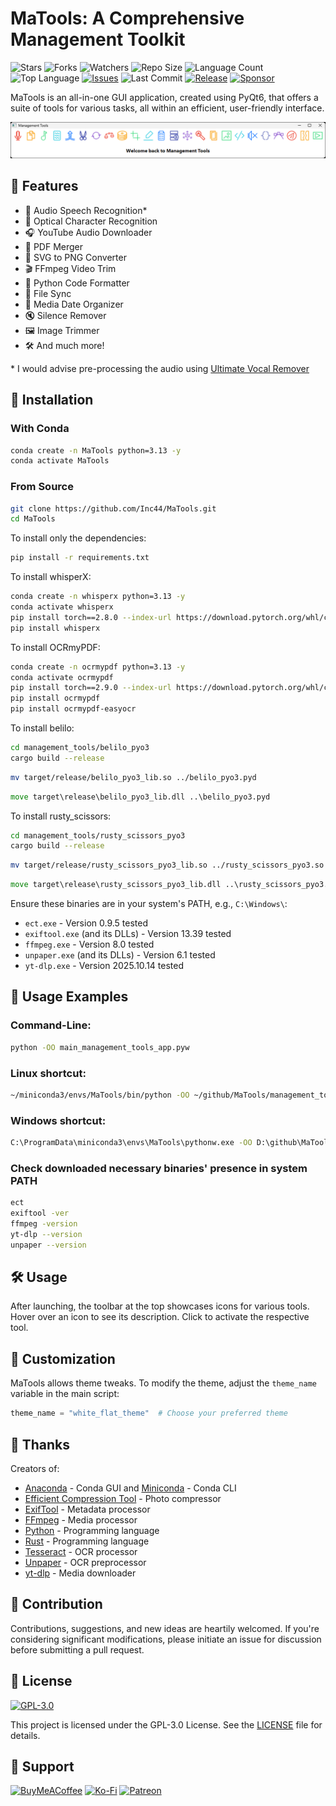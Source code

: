 # MaTools: A Comprehensive Management Toolkit

![Stars](https://img.shields.io/github/stars/Inc44/MaTools?style=social)
![Forks](https://img.shields.io/github/forks/Inc44/MaTools?style=social)
![Watchers](https://img.shields.io/github/watchers/Inc44/MaTools?style=social)
![Repo Size](https://img.shields.io/github/repo-size/Inc44/MaTools)
![Language Count](https://img.shields.io/github/languages/count/Inc44/MaTools)
![Top Language](https://img.shields.io/github/languages/top/Inc44/MaTools)
[![Issues](https://img.shields.io/github/issues/Inc44/MaTools)](https://github.com/Inc44/MaTools/issues?q=is%3Aopen+is%3Aissue)
![Last Commit](https://img.shields.io/github/last-commit/Inc44/MaTools?color=red)
[![Release](https://img.shields.io/github/release/Inc44/MaTools.svg)](https://github.com/Inc44/MaTools/releases)
[![Sponsor](https://img.shields.io/static/v1?label=Sponsor&message=%E2%9D%A4&logo=GitHub&color=%23fe8e86)](https://github.com/sponsors/Inc44)

MaTools is an all-in-one GUI application, created using PyQt6, that offers a suite of tools for various tasks, all within an efficient, user-friendly interface.

![MaTools](MaTools.png)

## 🌟 Features

- 🎵 Audio Speech Recognition*
- 📖 Optical Character Recognition
- 🎧 YouTube Audio Downloader
- 📝 PDF Merger
- 🎨 SVG to PNG Converter
- 🎬 FFmpeg Video Trim
- 🐍 Python Code Formatter
- 📂 File Sync
- 📅 Media Date Organizer
- 🔇 Silence Remover
- 🖼️ Image Trimmer
- 🛠️ And much more!

\* I would advise pre-processing the audio using [Ultimate Vocal Remover](https://github.com/Anjok07/ultimatevocalremovergui)

## 🚀 Installation

### With Conda

```bash
conda create -n MaTools python=3.13 -y
conda activate MaTools
```

### From Source

```bash
git clone https://github.com/Inc44/MaTools.git
cd MaTools
```

To install only the dependencies:

```bash
pip install -r requirements.txt
```

To install whisperX:

```bash
conda create -n whisperx python=3.13 -y
conda activate whisperx
pip install torch==2.8.0 --index-url https://download.pytorch.org/whl/cu129
pip install whisperx
```

To install OCRmyPDF:

```bash
conda create -n ocrmypdf python=3.13 -y
conda activate ocrmypdf
pip install torch==2.9.0 --index-url https://download.pytorch.org/whl/cu129
pip install ocrmypdf
pip install ocrmypdf-easyocr
```

To install belilo:

```bash
cd management_tools/belilo_pyo3
cargo build --release
```

```bash
mv target/release/belilo_pyo3_lib.so ../belilo_pyo3.pyd
```

```cmd
move target\release\belilo_pyo3_lib.dll ..\belilo_pyo3.pyd
```

To install rusty_scissors:

```bash
cd management_tools/rusty_scissors_pyo3
cargo build --release
```

```bash
mv target/release/rusty_scissors_pyo3_lib.so ../rusty_scissors_pyo3.so
```

```cmd
move target\release\rusty_scissors_pyo3_lib.dll ..\rusty_scissors_pyo3.pyd
```

Ensure these binaries are in your system's PATH, e.g., `C:\Windows\`:

- `ect.exe` - Version 0.9.5 tested
- `exiftool.exe` (and its DLLs) - Version 13.39 tested
- `ffmpeg.exe` - Version 8.0 tested
- `unpaper.exe` (and its DLLs) - Version 6.1 tested
- `yt-dlp.exe` - Version 2025.10.14 tested

## 📖 Usage Examples

### Command-Line:

```bash
python -OO main_management_tools_app.pyw
```

### Linux shortcut:

```bash
~/miniconda3/envs/MaTools/bin/python -OO ~/github/MaTools/management_tools/main_management_tools_app.pyw
```

### Windows shortcut:

```cmd
C:\ProgramData\miniconda3\envs\MaTools\pythonw.exe -OO D:\github\MaTools\management_tools\main_management_tools_app.pyw
```

### Check downloaded necessary binaries' presence in system PATH

```bash
ect
exiftool -ver
ffmpeg -version
yt-dlp --version
unpaper --version
```

## 🛠️ Usage

After launching, the toolbar at the top showcases icons for various tools. Hover over an icon to see its description. Click to activate the respective tool.

## 🎨 Customization

MaTools allows theme tweaks. To modify the theme, adjust the `theme_name` variable in the main script:

```python
theme_name = "white_flat_theme"  # Choose your preferred theme
```

## 🙏 Thanks

Creators of:

- [Anaconda](https://www.anaconda.com/download) - Conda GUI and [Miniconda](https://docs.conda.io/projects/miniconda/en/latest) - Conda CLI
- [Efficient Compression Tool](https://github.com/fhanau/Efficient-Compression-Tool.git) - Photo compressor
- [ExifTool](https://exiftool.org/) - Metadata processor
- [FFmpeg](https://www.gyan.dev/ffmpeg/builds/) - Media processor
- [Python](https://www.python.org) - Programming language
- [Rust](https://www.rust-lang.org) - Programming language
- [Tesseract](https://github.com/UB-Mannheim/tesseract/wiki) - OCR processor
- [Unpaper](https://github.com/rodrigost23/unpaper/releases) - OCR preprocessor
- [yt-dlp](https://github.com/yt-dlp/yt-dlp.git) - Media downloader

## 🤝 Contribution

Contributions, suggestions, and new ideas are heartily welcomed. If you're considering significant modifications, please initiate an issue for discussion before submitting a pull request.

## 📜 License

[![GPL-3.0](https://img.shields.io/github/license/Inc44/MaTools)](https://opensource.org/licenses/GPL-3.0)

This project is licensed under the GPL-3.0 License. See the [LICENSE](LICENSE) file for details.

## 💖 Support

[![BuyMeACoffee](https://img.shields.io/badge/Buy%20Me%20a%20Coffee-ffdd00?style=for-the-badge&logo=buy-me-a-coffee&logoColor=black)](https://buymeacoffee.com/xamituchido)
[![Ko-Fi](https://img.shields.io/badge/Ko--fi-F16061?style=for-the-badge&logo=ko-fi&logoColor=white)](https://ko-fi.com/inc44)
[![Patreon](https://img.shields.io/badge/Patreon-F96854?style=for-the-badge&logo=patreon&logoColor=white)](https://www.patreon.com/Inc44)